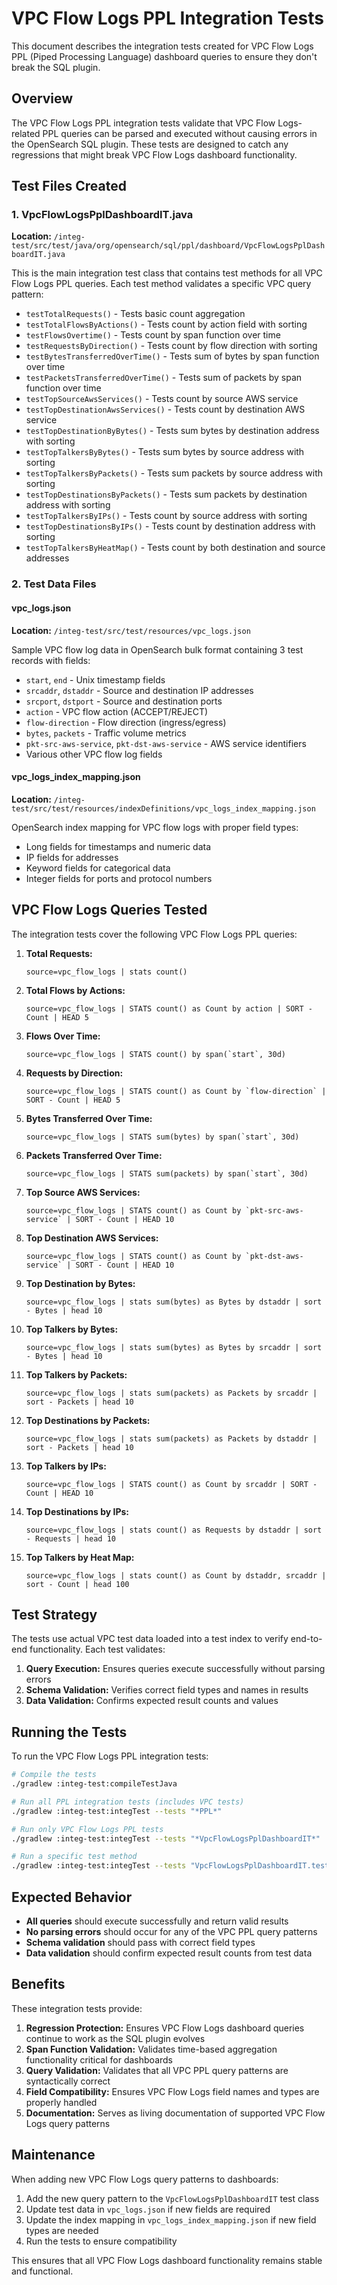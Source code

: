 # VPC Flow Logs PPL Integration Tests

This document describes the integration tests created for VPC Flow Logs PPL (Piped Processing Language) dashboard queries to ensure they don't break the SQL plugin.

## Overview

The VPC Flow Logs PPL integration tests validate that VPC Flow Logs-related PPL queries can be parsed and executed without causing errors in the OpenSearch SQL plugin. These tests are designed to catch any regressions that might break VPC Flow Logs dashboard functionality.

## Test Files Created

### 1. VpcFlowLogsPplDashboardIT.java
**Location:** `/integ-test/src/test/java/org/opensearch/sql/ppl/dashboard/VpcFlowLogsPplDashboardIT.java`

This is the main integration test class that contains test methods for all VPC Flow Logs PPL queries. Each test method validates a specific VPC query pattern:

- `testTotalRequests()` - Tests basic count aggregation
- `testTotalFlowsByActions()` - Tests count by action field with sorting
- `testFlowsOvertime()` - Tests count by span function over time
- `testRequestsByDirection()` - Tests count by flow direction with sorting
- `testBytesTransferredOverTime()` - Tests sum of bytes by span function over time
- `testPacketsTransferredOverTime()` - Tests sum of packets by span function over time
- `testTopSourceAwsServices()` - Tests count by source AWS service
- `testTopDestinationAwsServices()` - Tests count by destination AWS service
- `testTopDestinationByBytes()` - Tests sum bytes by destination address with sorting
- `testTopTalkersByBytes()` - Tests sum bytes by source address with sorting
- `testTopTalkersByPackets()` - Tests sum packets by source address with sorting
- `testTopDestinationsByPackets()` - Tests sum packets by destination address with sorting
- `testTopTalkersByIPs()` - Tests count by source address with sorting
- `testTopDestinationsByIPs()` - Tests count by destination address with sorting
- `testTopTalkersByHeatMap()` - Tests count by both destination and source addresses

### 2. Test Data Files

#### vpc_logs.json
**Location:** `/integ-test/src/test/resources/vpc_logs.json`

Sample VPC flow log data in OpenSearch bulk format containing 3 test records with fields:
- `start`, `end` - Unix timestamp fields
- `srcaddr`, `dstaddr` - Source and destination IP addresses
- `srcport`, `dstport` - Source and destination ports
- `action` - VPC flow action (ACCEPT/REJECT)
- `flow-direction` - Flow direction (ingress/egress)
- `bytes`, `packets` - Traffic volume metrics
- `pkt-src-aws-service`, `pkt-dst-aws-service` - AWS service identifiers
- Various other VPC flow log fields

#### vpc_logs_index_mapping.json
**Location:** `/integ-test/src/test/resources/indexDefinitions/vpc_logs_index_mapping.json`

OpenSearch index mapping for VPC flow logs with proper field types:
- Long fields for timestamps and numeric data
- IP fields for addresses
- Keyword fields for categorical data
- Integer fields for ports and protocol numbers

## VPC Flow Logs Queries Tested

The integration tests cover the following VPC Flow Logs PPL queries:

1. **Total Requests:**
   ```
   source=vpc_flow_logs | stats count()
   ```

2. **Total Flows by Actions:**
   ```
   source=vpc_flow_logs | STATS count() as Count by action | SORT - Count | HEAD 5
   ```

3. **Flows Over Time:**
   ```
   source=vpc_flow_logs | STATS count() by span(`start`, 30d)
   ```

4. **Requests by Direction:**
   ```
   source=vpc_flow_logs | STATS count() as Count by `flow-direction` | SORT - Count | HEAD 5
   ```

5. **Bytes Transferred Over Time:**
   ```
   source=vpc_flow_logs | STATS sum(bytes) by span(`start`, 30d)
   ```

6. **Packets Transferred Over Time:**
   ```
   source=vpc_flow_logs | STATS sum(packets) by span(`start`, 30d)
   ```

7. **Top Source AWS Services:**
   ```
   source=vpc_flow_logs | STATS count() as Count by `pkt-src-aws-service` | SORT - Count | HEAD 10
   ```

8. **Top Destination AWS Services:**
   ```
   source=vpc_flow_logs | STATS count() as Count by `pkt-dst-aws-service` | SORT - Count | HEAD 10
   ```

9. **Top Destination by Bytes:**
   ```
   source=vpc_flow_logs | stats sum(bytes) as Bytes by dstaddr | sort - Bytes | head 10
   ```

10. **Top Talkers by Bytes:**
    ```
    source=vpc_flow_logs | stats sum(bytes) as Bytes by srcaddr | sort - Bytes | head 10
    ```

11. **Top Talkers by Packets:**
    ```
    source=vpc_flow_logs | stats sum(packets) as Packets by srcaddr | sort - Packets | head 10
    ```

12. **Top Destinations by Packets:**
    ```
    source=vpc_flow_logs | stats sum(packets) as Packets by dstaddr | sort - Packets | head 10
    ```

13. **Top Talkers by IPs:**
    ```
    source=vpc_flow_logs | STATS count() as Count by srcaddr | SORT - Count | HEAD 10
    ```

14. **Top Destinations by IPs:**
    ```
    source=vpc_flow_logs | stats count() as Requests by dstaddr | sort - Requests | head 10
    ```

15. **Top Talkers by Heat Map:**
    ```
    source=vpc_flow_logs | stats count() as Count by dstaddr, srcaddr | sort - Count | head 100
    ```

## Test Strategy

The tests use actual VPC test data loaded into a test index to verify end-to-end functionality. Each test validates:

1. **Query Execution:** Ensures queries execute successfully without parsing errors
2. **Schema Validation:** Verifies correct field types and names in results
3. **Data Validation:** Confirms expected result counts and values

## Running the Tests

To run the VPC Flow Logs PPL integration tests:

```bash
# Compile the tests
./gradlew :integ-test:compileTestJava

# Run all PPL integration tests (includes VPC tests)
./gradlew :integ-test:integTest --tests "*PPL*"

# Run only VPC Flow Logs PPL tests
./gradlew :integ-test:integTest --tests "*VpcFlowLogsPplDashboardIT*"

# Run a specific test method
./gradlew :integ-test:integTest --tests "VpcFlowLogsPplDashboardIT.testBytesTransferredOverTime"
```

## Expected Behavior

- **All queries** should execute successfully and return valid results
- **No parsing errors** should occur for any of the VPC PPL query patterns
- **Schema validation** should pass with correct field types
- **Data validation** should confirm expected result counts from test data

## Benefits

These integration tests provide:

1. **Regression Protection:** Ensures VPC Flow Logs dashboard queries continue to work as the SQL plugin evolves
2. **Span Function Validation:** Validates time-based aggregation functionality critical for dashboards
3. **Query Validation:** Validates that all VPC PPL query patterns are syntactically correct
4. **Field Compatibility:** Ensures VPC Flow Logs field names and types are properly handled
5. **Documentation:** Serves as living documentation of supported VPC Flow Logs query patterns

## Maintenance

When adding new VPC Flow Logs query patterns to dashboards:

1. Add the new query pattern to the `VpcFlowLogsPplDashboardIT` test class
2. Update test data in `vpc_logs.json` if new fields are required
3. Update the index mapping in `vpc_logs_index_mapping.json` if new field types are needed
4. Run the tests to ensure compatibility

This ensures that all VPC Flow Logs dashboard functionality remains stable and functional.